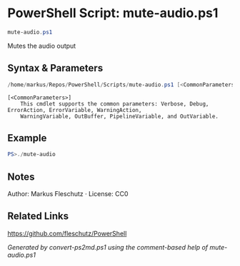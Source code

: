 # PowerShell Script: mute-audio.ps1
```powershell
mute-audio.ps1
```

Mutes the audio output

## Syntax & Parameters
```powershell
/home/markus/Repos/PowerShell/Scripts/mute-audio.ps1 [<CommonParameters>]
```

```
[<CommonParameters>]
    This cmdlet supports the common parameters: Verbose, Debug, ErrorAction, ErrorVariable, WarningAction, 
    WarningVariable, OutBuffer, PipelineVariable, and OutVariable.
```

## Example
```powershell
PS>./mute-audio
```


## Notes
Author: Markus Fleschutz · License: CC0

## Related Links
https://github.com/fleschutz/PowerShell

*Generated by convert-ps2md.ps1 using the comment-based help of mute-audio.ps1*
